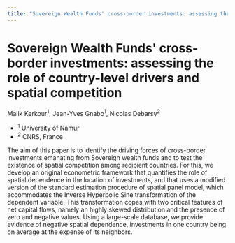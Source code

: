 ```yaml
---
title: "Sovereign Wealth Funds' cross-border investments: assessing the role of country-level drivers and spatial competition"
---
```


# Sovereign Wealth Funds' cross-border investments: assessing the role of country-level drivers and spatial competition

Malik Kerkour<sup>1</sup>, Jean-Yves Gnabo<sup>1</sup>, Nicolas Debarsy<sup>2</sup>

- <sup>1</sup> University of Namur
- <sup>2</sup> CNRS, France

The aim of this paper is to identify the driving forces of cross-border investments emanating from Sovereign wealth funds and to test the existence of spatial competition among recipient countries. For this, we develop an original econometric framework that quantifies the role of spatial dependence in the location of investments, and that uses a modified version of the standard estimation procedure of spatial panel model, which accommodates the Inverse Hyperbolic Sine transformation of the dependent variable. This transformation copes with two critical features of net capital flows, namely an highly skewed distribution and the presence of zero and negative values. Using a large-scale database, we provide evidence of negative spatial dependence, investments in one country being on average at the expense of its neighbors.

